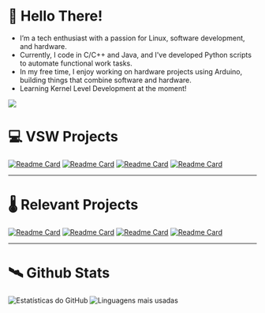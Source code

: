 # 🤖 Hello There! 
- I’m a tech enthusiast with a passion for Linux, software development, and hardware.
- Currently, I code in C/C++ and Java, and I've developed Python scripts to automate functional work tasks.
- In my free time, I enjoy working on hardware projects using Arduino, building things that combine software and hardware.
- Learning Kernel Level Development at the moment!

<p align="left">
<img src="https://skillicons.dev/icons?i=kali,java,bash,linux&theme=dark" align="center"/>
</p> 

# 💻 VSW Projects

[![Readme Card](https://github-readme-stats.vercel.app/api/pin/?username=FelipeArnt&hide_border=true&theme=transparent&repo=VSW-Tools)](https://github.com/FelipeArnt/VSW-Tools)
[![Readme Card](https://github-readme-stats.vercel.app/api/pin/?username=FelipeArnt&hide_border=true&theme=transparent&repo=AutoMetro)](https://github.com/FelipeArnt/AutoMetro)
[![Readme Card](https://github-readme-stats.vercel.app/api/pin/?username=FelipeArnt&hide_border=true&theme=transparent&repo=Tablelo)](https://github.com/FelipeArnt/Tablelo)
[![Readme Card](https://github-readme-stats.vercel.app/api/pin/?username=FelipeArnt&hide_border=true&theme=transparent&repo=C0mparad0r)](https://github.com/FelipeArnt/C0mparad0r)

---

# 🌡️ Relevant Projects
[![Readme Card](https://github-readme-stats.vercel.app/api/pin/?username=FelipeArnt&hide_border=true&theme=transparent&repo=MonitoramentoTemperatura)](https://github.com/FelipeArnt/MonitoramentoTemperatura)
[![Readme Card](https://github-readme-stats.vercel.app/api/pin/?username=FelipeArnt&hide_border=true&theme=transparent&repo=Projetos-Faculdade)](https://github.com/FelipeArnt/Projetos-Faculdade)
[![Readme Card](https://github-readme-stats.vercel.app/api/pin/?username=FelipeArnt&hide_border=true&theme=transparent&repo=AlcoolEmGel)](https://github.com/FelipeArnt/AlcoolEmGel)
[![Readme Card](https://github-readme-stats.vercel.app/api/pin/?username=FelipeArnt&hide_border=true&theme=transparent&repo=Data-Files)](https://github.com/FelipeArnt/Data-Files)

---

# 🛰️ Github Stats
![Estatísticas do GitHub](https://github-readme-stats.vercel.app/api?username=FelipeArnt&include_all_commits=true&showicons=true&theme=transparent&hide_border=true&hide_rank=true&hide=contribs,prs) ![Linguagens mais usadas](https://github-readme-stats.vercel.app/api/top-langs/?username=FelipeArnt&layout=compact&hide=lua,html,css,javascript&theme=transparent&hide_border=true)




<!--<img src="https://skillicons.dev/icons?i=java,c,python&theme=dark" align="center"/>
<img src="https://github.com/user-attachments/assets/9a8d461e-39a3-4d34-bb86-e48388b6e81e" width = "60" align="right"/>
<!--# 👾 Skills
[![My Skills](https://skillicons.dev/icons?i=java,c,python,arduino,kali,&theme=dark)](https://skillicons.dev) <img src="https://github.com/user-attachments/assets/1faf5325-b39d-4a6b-a437-ce7a6efcddd0"  width="60" align="right"/>
-->

<!--<img src="https://github.com/user-attachments/assets/5c60dfc6-9e99-4d18-968b-80f7d3c163c2" width="190" align="right" alt="Computador black"/> -->
<!--<img src="https://github.com/user-attachments/assets/126da257-2f41-486a-9843-cf865dfa31c7"  width="60" align="right"/>

<!--<img src="https://your-valid-image-url-here" width="190" align="right" alt="Profile Picture"/>!-->




